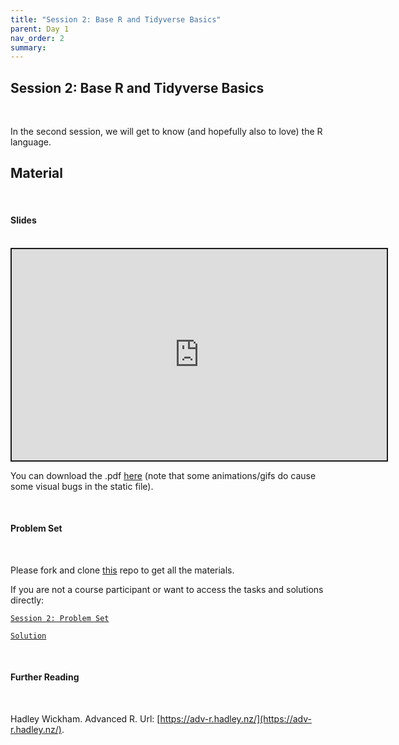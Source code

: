 ```yaml
---
title: "Session 2: Base R and Tidyverse Basics"
parent: Day 1
nav_order: 2
summary: 
---
```


## Session 2: Base R and Tidyverse Basics

<br/>

In the second session, we will get to know (and hopefully also to love) the R language.

## Material

<br/>

#### Slides

<br/>

 <iframe src="https://raw.githack.com/m-freitag/intro-r-polsci/master/_lessons/Slides/Day%201/02_BaseR_Tidyverse/02_Basics.html?flush_cache=True" width="600" height="337.50" style="border:2px solid currentColor;" loading="lazy" allowfullscreen></iframe> <script>fitvids('.shareagain', {players: 'iframe'});</script>

You can download the .pdf [here](https://github.com/m-freitag/intro-r-polsci/raw/master/_lessons/Slides/Day%201/02_BaseR_Tidyverse/02_Basics.pdf) (note that some animations/gifs do cause some visual bugs in the static file).

<br/>

#### Problem Set

<br/>

Please fork and clone [this](https://github.com/m-freitag/R2021_materials) repo to get all the materials.

If you are not a course participant or want to access the tasks and solutions directly:

[`Session 2: Problem Set`](https://raw.githack.com/m-freitag/R2021_materials/master/Problem%20Sets/session_2_problem_set.html)

[`Solution`](https://raw.githack.com/m-freitag/R2021_materials/master/Problem%20Sets_solutions/session_2_problem_set_solution.html)

<br/>

#### Further Reading

<br/>

Hadley Wickham. Advanced R. Url: [https://adv-r.hadley.nz/](https://adv-r.hadley.nz/).
